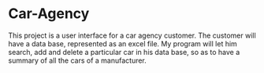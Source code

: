 # Car-Agency
This project is a user interface for a car agency customer. 
The customer will have a data base, represented as an excel file.
My program will let him search, add and delete a particular car in his data base,
so as to have a summary of all the cars of a manufacturer.
